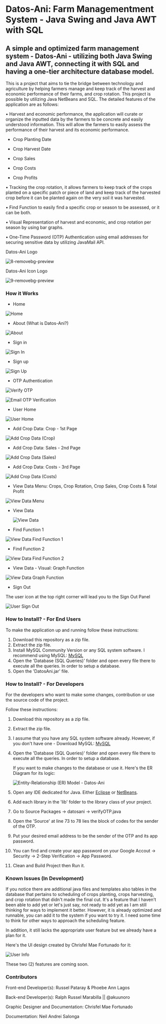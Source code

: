 # Datos-Ani: Farm Managementment System - Java Swing and Java AWT with SQL 


## A simple and optimized farm management system - Datos-Ani - utilizing both Java Swing and Java AWT, connecting it with SQL and having a one-tier architecture database model.


This is a project that aims to tie the bridge between technology and agriculture by helping farmers manage and keep track of the harvest and economic performance of their farms, and crop rotation. This project is possible by utilizing Java NetBeans and SQL. The detailed features of the application are as follows:

• Harvest and economic performance, the application will curate or organize the inputted data by the farmers to be concrete and easily understood information. This will allow the farmers to easily assess the performance of their harvest and its economic performance. 

* Crop Planting Date

* Crop Harvest Date

* Crop Sales

* Crop Costs

* Crop Profits

     
• Tracking the crop rotation, it allows farmers to keep track of the crops planted on a specific patch or piece of land and keep track of the harvested crop before it can be planted again on the very soil it was harvested. 


• Find Function to easily find a specific crop or season to be assessed, or it can be both.


• Visual Representation of harvest and economic, and crop rotation per season by using bar graphs.


• One-Time Password (OTP) Authentication using email addresses for securing sensitive data by utilizing JavaMail API.


     


Datos-Ani Logo


![8-removebg-preview](https://github.com/wolfD-red/Datos-Ani/assets/149870730/8cca6e7a-501b-4da7-854d-43eb7d83523f)


Datos-Ani Icon Logo


![9-removebg-preview](https://github.com/wolfD-red/Datos-Ani/assets/149870730/5437401f-6a36-4402-ae1b-3927f669769c)




### How it Works




* Home


![Home](https://github.com/user-attachments/assets/75a7ce69-c91c-45a3-a7ce-4093c08ec3f9)


* About (What is Datos-Ani?)


![About](https://github.com/user-attachments/assets/0456aa2b-1df0-48d5-ba5f-f40a2905304f)


* Sign in


![Sign In](https://github.com/user-attachments/assets/d5059a5b-1797-4ec9-930e-880519f705e4)


* Sign up


![Sign Up](https://github.com/user-attachments/assets/cabff740-5ee5-4a4d-ab97-0b147a502476)


* OTP Authentication


![Verify OTP](https://github.com/user-attachments/assets/015b63c5-3c9a-439a-8205-c1ba23efbe93)


![Email OTP Verification](https://github.com/user-attachments/assets/e8f1db89-100e-4921-87f0-6baa6e2f7a98)


* User Home

  
![User Home](https://github.com/user-attachments/assets/c9a72509-aa9d-4499-9a67-be8c02d6c407)


* Add Crop Data: Crop - 1st Page


![Add Crop Data (Crop)](https://github.com/user-attachments/assets/13630720-8e32-4534-ad32-1726ffd4bef6)


* Add Crop Data: Sales - 2nd Page


![Add Crop Data (Sales)](https://github.com/user-attachments/assets/1275a94c-1d0f-4ac2-aa00-e9159674cd45)


* Add Crop Data: Costs - 3rd Page

![Add Crop Data (Costs)](https://github.com/user-attachments/assets/6abe5a5f-8e40-4834-97df-fe04cee99458)


* View Data Menu: Crops, Crop Rotation, Crop Sales, Crop Costs & Total Profit


![View Data Menu](https://github.com/user-attachments/assets/c8b92ca7-9359-456d-a672-92d211b2de2c)


* View Data


  ![View Data](https://github.com/user-attachments/assets/24836ef2-3ac9-477c-b7ff-11028edb4fe0)


* Find Function 1

![View Data Find Function 1](https://github.com/user-attachments/assets/b9955316-3df7-4355-a833-738e12e6d7b8)


* Find Function 2

![View Data Find Function 2](https://github.com/user-attachments/assets/03db2884-5897-4a55-b21e-a79087c83a92)


* View Data - Visual: Graph Function

![View Data Graph Function](https://github.com/user-attachments/assets/d16d3353-6885-411f-b6ac-0f793a0d9d0a)


* Sign Out

The user icon at the top right corner will lead you to the Sign Out Panel


  ![User Sign Out](https://github.com/user-attachments/assets/88877644-8a54-44d9-b8d3-1c21260a4319)


### How to Install? - For End Users



To make the application up and running follow these instructions:

1. Download this repository as a zip file. 
2. Extract the zip file.
3. Install MySQL Community Version or any SQL system software. I recommend using MySQL: [MySQL](https://dev.mysql.com/downloads/installer/)
4. Open the 'Database (SQL Queries)' folder and open every file there to execute all the queries. In order to setup a database.
5. Open the 'DatosAni.jar' file. 




### How to Install? - For Developers


For the developers who want to make some changes, contribution or use the source code of the project.

Follow these instructions:

1. Download this repository as a zip file. 
2. Extract the zip file.
3. I assume that you have any SQL system software already. However, if you don't have one - Download MySQL: [MySQL](https://dev.mysql.com/downloads/installer/)
4. Open the 'Database (SQL Queries)' folder and open every file there to execute all the queries. In order to setup a database.
   
     If you want to make changes to the database or use it. Here's the ER Diagram for its logic:

   ![Entity-Relationship (ER) Model - Datos-Ani](https://github.com/user-attachments/assets/f8340ab2-8161-4d11-bda6-e86cd4e2f404)

5. Open any IDE dedicated for Java. Either [Eclipse](https://www.eclipse.org/downloads/) or [NetBeans](https://netbeans.apache.org/front/main/download/nb120/nb120/).
6. Add each library in the 'lib' folder to the library class of your project.
7. Go to Source Packages -> datosani -> verifyOTP.java
8. Open the 'Source' at line 73 to 78 lies the block of codes for the sender of the OTP.
9. Put your desired email address to be the sender of the OTP and its app password.
10. You can find and create your app password on your Google Accout -> Security -> 2-Step Verification -> App Password.
12. Clean and Build Project then Run it.


### Known Issues (In Development)

If you notice there are additional java files and templates also tables in the database that pertains to scheduling of crops planting, crops harvesting, and crop rotation that didn't made the final cut. It's a feature that I haven't been able to add yet or let's just say, not ready to add yet as I am still thinking for ways to implement it better. However, it is already optimized and runnable, you can add it to the system if you want to try it. I need some time to think for other ways to approach the scheduling feature. 

In addition, it still lacks the appropriate user feature but we already have a plan for it. 

Here's the UI design created by Chrisfel Mae Fortunado for it: 

![User Info](https://github.com/user-attachments/assets/369a855c-813c-48b6-b933-ee39f16fffd3)

These two (2) features are coming soon.

     
### Contributors

Front-end Developer(s): Russel Pataray & Phoebe Ann Lagos

Back-end Developer(s): Ralph Russel Marabilla || @akuunoro

Graphic Designer and Documentation: Chrisfel Mae Fortunado

Documentation: Neil Andrei Salonga



